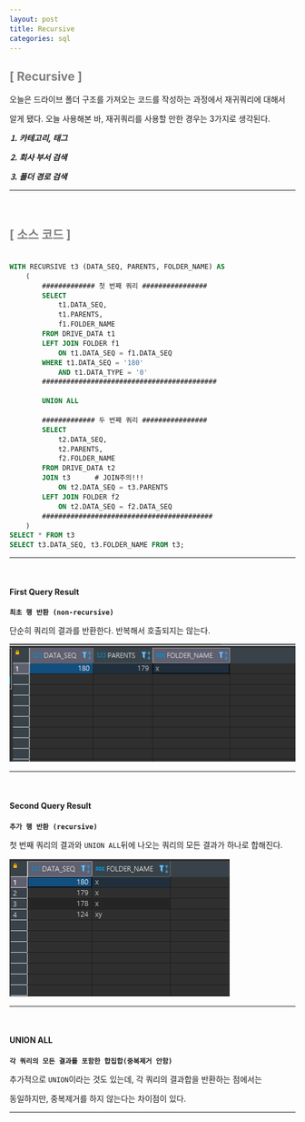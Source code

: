 ```yaml
---
layout: post
title: Recursive
categories: sql
---
```


## <span style="color:gray">[ Recursive ]</span>

오늘은 드라이브 폴더 구조를 가져오는 코드를 작성하는 과정에서 재귀쿼리에 대해서 

알게 됐다. 오늘 사용해본 바, 재귀쿼리를 사용할 만한 경우는 3가지로 생각된다.

***⒈ 카테고리, 태그***

***⒉ 회사 부서 검색***

***⒊ 폴더 경로 검색***

---

<br>

## <span style="color:gray">[ 소스 코드 ]</span>

```sql

WITH RECURSIVE t3 (DATA_SEQ, PARENTS, FOLDER_NAME) AS
	(
		############# 첫 번째 쿼리 ################
		SELECT 
			t1.DATA_SEQ, 
			t1.PARENTS, 
			f1.FOLDER_NAME
		FROM DRIVE_DATA t1
		LEFT JOIN FOLDER f1 
			ON t1.DATA_SEQ = f1.DATA_SEQ 
		WHERE t1.DATA_SEQ = '180'
			AND t1.DATA_TYPE = '0'
		###########################################
	
		UNION ALL

		############# 두 번째 쿼리 ################
		SELECT 
			t2.DATA_SEQ, 
			t2.PARENTS, 
			f2.FOLDER_NAME 
		FROM DRIVE_DATA t2
		JOIN t3      # JOIN주의!!!
			ON t2.DATA_SEQ = t3.PARENTS
		LEFT JOIN FOLDER f2 
			ON t2.DATA_SEQ = f2.DATA_SEQ
	    ##########################################
	)
SELECT * FROM t3
SELECT t3.DATA_SEQ, t3.FOLDER_NAME FROM t3;

```

---

<br>

#### First Query Result

**`최초 행 반환 (non-recursive)`**

단순히 쿼리의 결과를 반환한다. 반복해서 호출되지는 않는다.

<img src="/assets/img/sql/recursive1.png">

---

<br>

#### Second Query Result

**`추가 행 반환 (recursive)`**

첫 번째 쿼리의 결과와 `UNION ALL`뒤에 나오는 쿼리의 모든 결과가 하나로 합해진다. 

<img src="/assets/img/sql/recursive2.png">

---

<br>

#### UNION ALL

**`각 쿼리의 모든 결과를 포함한 합집합(중복제거 안함)`**

추가적으로 `UNION`이라는 것도 있는데, 각 쿼리의 결과합을 반환하는 점에서는

동일하지만, 중복제거를 하지 않는다는 차이점이 있다.

---
